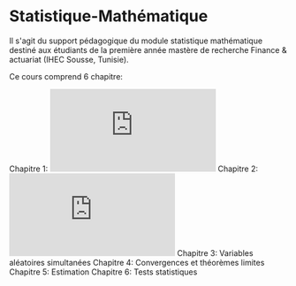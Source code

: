 # Statistique-Mathématique

Il s'agit du support pédagogique du module statistique mathématique destiné aux étudiants de la première année mastère de recherche Finance & actuariat (IHEC Sousse, Tunisie).

Ce cours comprend 6 chapitre:

Chapitre 1: ![Rappels sur les variables aléatoirs](https://github.com/Hamrita/Statistique-Mathematique/blob/main/Chapitre%201/StatMath_Chap1.pdf)
Chapitre 2: ![Les lois usuelles](https://github.com/Hamrita/Statistique-Mathematique/blob/main/Chapitre%202/StatMath_Chap2.pdf)
Chapitre 3: Variables aléatoires simultanées
Chapitre 4: Convergences et théorèmes limites
Chapitre 5: Estimation
Chapitre 6: Tests statistiques
